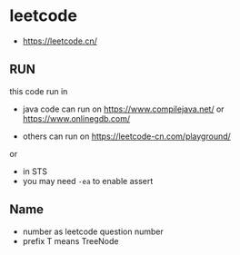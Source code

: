 # leetcode

- https://leetcode.cn/


## RUN

this code run in

- java code can run on https://www.compilejava.net/ or https://www.onlinegdb.com/

- others can run on https://leetcode-cn.com/playground/

or

- in STS
- you may need `-ea` to enable assert


## Name

- number as leetcode question number
- prefix T means TreeNode
